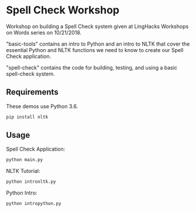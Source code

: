 # Spell Check Workshop
Workshop on building a Spell Check system given at LingHacks Workshops on Words series on 10/21/2018.

"basic-tools" contains an intro to Python and an intro to NLTK that cover the essential Python and NLTK functions we need to know to create our Spell Check application.

"spell-check" contains the code for building, testing, and using a basic spell-check system.

## Requirements
These demos use Python 3.6.
```sh
pip install nltk
```
## Usage
Spell Check Application:
```sh
python main.py
```
NLTK Tutorial:
```sh
python intronltk.py
```
Python Intro:
```sh
python intropython.py
```
